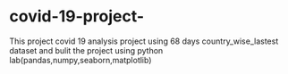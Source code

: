 # covid-19-project-
This project covid 19 analysis project using 68 days country_wise_lastest dataset and bulit the project using python lab(pandas,numpy,seaborn,matplotlib)
